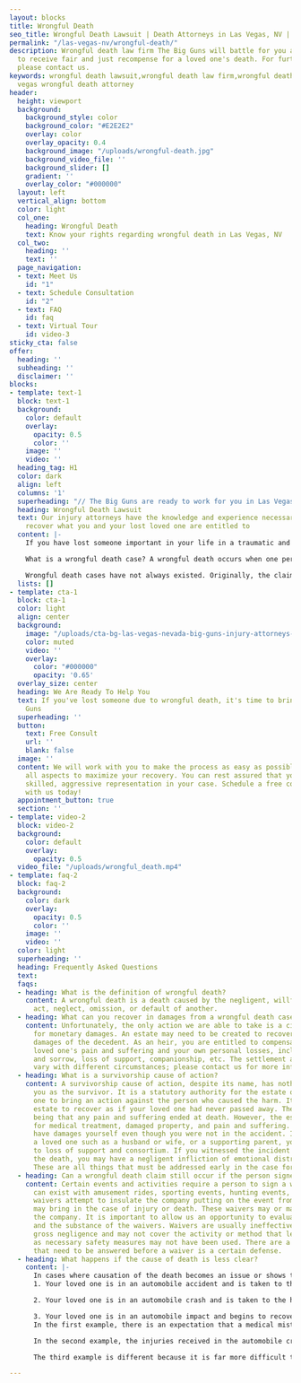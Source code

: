 ```yaml
---
layout: blocks
title: Wrongful Death
seo_title: Wrongful Death Lawsuit | Death Attorneys in Las Vegas, NV | The Big Guns
permalink: "/las-vegas-nv/wrongful-death/"
description: Wrongful death law firm The Big Guns will battle for you and your family
  to receive fair and just recompense for a loved one's death. For further information,
  please contact us.
keywords: wrongful death lawsuit,wrongful death law firm,wrongful death attorneys,las
  vegas wrongful death attorney
header:
  height: viewport
  background:
    background_style: color
    background_color: "#E2E2E2"
    overlay: color
    overlay_opacity: 0.4
    background_image: "/uploads/wrongful-death.jpg"
    background_video_file: ''
    background_slider: []
    gradient: ''
    overlay_color: "#000000"
  layout: left
  vertical_align: bottom
  color: light
  col_one:
    heading: Wrongful Death
    text: Know your rights regarding wrongful death in Las Vegas, NV
  col_two:
    heading: ''
    text: ''
  page_navigation:
  - text: Meet Us
    id: "1"
  - text: Schedule Consultation
    id: "2"
  - text: FAQ
    id: faq
  - text: Virtual Tour
    id: video-3
sticky_cta: false
offer:
  heading: ''
  subheading: ''
  disclaimer: ''
blocks:
- template: text-1
  block: text-1
  background:
    color: default
    overlay:
      opacity: 0.5
      color: ''
    image: ''
    video: ''
  heading_tag: H1
  color: dark
  align: left
  columns: '1'
  superheading: "// The Big Guns are ready to work for you in Las Vegas, NV "
  heading: Wrongful Death Lawsuit
  text: Our injury attorneys have the knowledge and experience necessary to help you
    recover what you and your lost loved one are entitled to
  content: |-
    If you have lost someone important in your life in a traumatic and unexpected way due to another person's willful or negligent acts, you likely have a wrongful death case. It is important to find an attorney who understands the law's intricacies and will know how to help you through this difficult time. Wrongful death cases are far more complicated than normal injury cases and require significant upfront decisions and attention to detail.

    What is a wrongful death case? A wrongful death occurs when one person's willful or negligent acts cause the death of another, such as in car-on-car crashes, motorcycle accidents, and pedestrian incidents. They happen when normal people get distracted and cause an accident, when someone is driving while texting, or when someone drives drunk. In a case where a person's actions cause the death of another, a wrongful death case likely exists.

    Wrongful death cases have not always existed. Originally, the claims died with the deceased. As you can imagine, this was recognized as a problem. Laws were created that allow the estate and the surviving heirs to receive reparations for damages suffered by the deceased loved one and the heirs. Nevada has laws to allow for wrongful death cases and survivorship cases.
  lists: []
- template: cta-1
  block: cta-1
  color: light
  align: center
  background:
    image: "/uploads/cta-bg-las-vegas-nevada-big-guns-injury-attorneys-we-care.jpg"
    color: muted
    video: ''
    overlay:
      color: "#000000"
      opacity: '0.65'
  overlay_size: center
  heading: We Are Ready To Help You
  text: If you've lost someone due to wrongful death, it's time to bring out The Big
    Guns
  superheading: ''
  button:
    text: Free Consult
    url: ''
    blank: false
  image: ''
  content: We will work with you to make the process as easy as possible, managing
    all aspects to maximize your recovery. You can rest assured that you will receive
    skilled, aggressive representation in your case. Schedule a free consultation
    with us today!
  appointment_button: true
  section: ''
- template: video-2
  block: video-2
  background:
    color: default
    overlay:
      opacity: 0.5
  video_file: "/uploads/wrongful_death.mp4"
- template: faq-2
  block: faq-2
  background:
    color: dark
    overlay:
      opacity: 0.5
      color: ''
    image: ''
    video: ''
  color: light
  superheading: ''
  heading: Frequently Asked Questions
  text: 
  faqs:
  - heading: What is the definition of wrongful death?
    content: A wrongful death is a death caused by the negligent, willful, or wrongful
      act, neglect, omission, or default of another.
  - heading: What can you recover in damages from a wrongful death case?
    content: Unfortunately, the only action we are able to take is a civil lawsuit
      for monetary damages. An estate may need to be created to recover the medical
      damages of the decedent. As an heir, you are entitled to compensation for your
      loved one's pain and suffering and your own personal losses, including grief
      and sorrow, loss of support, companionship, etc. The settlement amounts greatly
      vary with different circumstances; please contact us for more information.
  - heading: What is a survivorship cause of action?
    content: A survivorship cause of action, despite its name, has nothing to do with
      you as the survivor. It is a statutory authority for the estate of your loved
      one to bring an action against the person who caused the harm. It allows the
      estate to recover as if your loved one had never passed away. The obvious difference
      being that any pain and suffering ended at death. However, the estate can recover
      for medical treatment, damaged property, and pain and suffering. You likely
      have damages yourself even though you were not in the accident. If this was
      a loved one such as a husband or wife, or a supporting parent, you have claims
      to loss of support and consortium. If you witnessed the incident that caused
      the death, you may have a negligent infliction of emotional distress claim.
      These are all things that must be addressed early in the case for them to survive.
  - heading: Can a wrongful death claim still occur if the person signed a waiver?
    content: Certain events and activities require a person to sign a waiver. These
      can exist with amusement rides, sporting events, hunting events, etc. These
      waivers attempt to insulate the company putting on the event from any case you
      may bring in the case of injury or death. These waivers may or may not protect
      the company. It is important to allow us an opportunity to evaluate the facts
      and the substance of the waivers. Waivers are usually ineffective in cases of
      gross negligence and may not cover the activity or method that led to harm,
      as necessary safety measures may not have been used. There are a lot of questions
      that need to be answered before a waiver is a certain defense.
  - heading: What happens if the cause of death is less clear?
    content: |-
      In cases where causation of the death becomes an issue or shows the harmful incident did not cause the death of your loved one, there are still methods of recovery. Here are a few examples of where the cause of death is less clear: 
      1. Your loved one is in an automobile accident and is taken to the hospital. While at the hospital, the doctors make a mistake, and your loved one dies as a result.   

      2. Your loved one is in an automobile crash and is taken to the hospital. Over time, the wounds do not heal, and your loved one is unable to rehabilitate to the point of returning to normal life and eventually passes from an inability to recover from the injuries. 

      3. Your loved one is in an automobile impact and begins to recover. But the recovery is incomplete, and depression sets in because normal activities are not available anymore. Due to the depression, your loved one stops basic self-maintenance and passes from a mismanaged or neglected condition. 
      In the first example, there is an expectation that a medical mistake can occur, leading to further injuries or even death. Because your loved one was in the hospital due to the automobile accident, the person who caused the accident is responsible for their recovery. If your loved one then passes while in the care of the hospital, undergoing treatment for the injuries from the accident, this death can likely be attributed to the accident, and a wrongful death case exists.   

      In the second example, the injuries received in the automobile crash never heal and ultimately cause the death of your loved one. The causation question does not get weaker with time, so long as the injuries are directly related to the crash. In some cases, people spent over a year in recovery before they died, and their death was still directly attributed to the original accident. The question in this scenario is how closely the injuries were related to the initial incident. In this scenario, you likely have a wrongful death case. 

      The third example is different because it is far more difficult to prove. If there are intermediate issues not directly related to the automobile impact, death will be less likely to be linked to it. These cases require careful consideration and care. There may not be a wrongful death case, but there is still a case.

---
```

